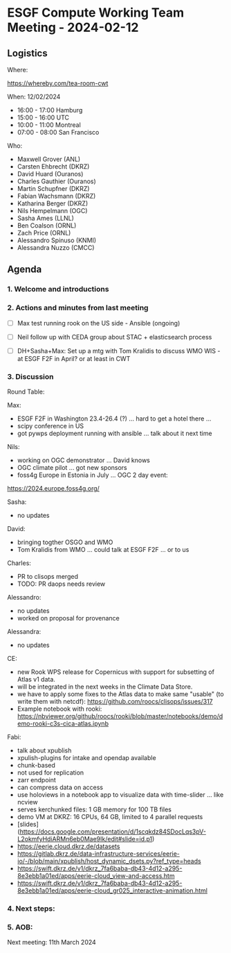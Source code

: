 # ESGF Compute Working Team Meeting - 2024-02-12


## Logistics

Where:

https://whereby.com/tea-room-cwt

When:  12/02/2024

* 16:00 - 17:00 Hamburg
* 15:00 - 16:00 UTC
* 10:00 - 11:00 Montreal
* 07:00 - 08:00 San Francisco

Who:

- Maxwell Grover (ANL)
- Carsten Ehbrecht (DKRZ)
- David Huard (Ouranos)
- Charles Gauthier (Ouranos)
- Martin Schupfner (DKRZ)
- Fabian Wachsmann (DKRZ)
- Katharina Berger (DKRZ)
- Nils Hempelmann (OGC)
- Sasha Ames (LLNL)
- Ben Coalson (ORNL)
- Zach Price (ORNL)
- Alessandro Spinuso (KNMI)
- Alessandra Nuzzo (CMCC)


## Agenda

### 1. Welcome and introductions

### 2. Actions and minutes from last meeting

- [ ] Max test running rook on the US side - Ansible (ongoing)
- [ ] Neil follow up with CEDA group about STAC + elasticsearch process
- [ ] DH+Sasha+Max: Set up a mtg with Tom Kralidis to discuss WMO WIS - at ESGF F2F in April? or at least in CWT


### 3. Discussion

Round Table:

Max: 

- ESGF F2F in Washington 23.4-26.4 (?) ... hard to get a hotel there ... 
- scipy conference in US
- got pywps deployment running with ansible ... talk about it next time


Nils:

- working on OGC demonstrator ... David knows
- OGC climate pilot ... got new sponsors
- foss4g Europe in Estonia in July ... OGC 2 day event: 

https://2024.europe.foss4g.org/


Sasha:

- no updates


David:

- bringing togther OSGO and WMO
- Tom Kralidis from WMO ... could talk at ESGF F2F ... or to us


Charles:

- PR to clisops merged
- TODO: PR daops needs review


Alessandro:

- no updates
- worked on proposal for provenance


Alessandra:

- no updates


CE:

- new Rook WPS release for Copernicus with support for subsetting of Atlas v1 data. 
- will be integrated in the next weeks in the Climate Data Store.
- we have to apply some fixes to the Atlas data to make same "usable" (to write them with netcdf):
https://github.com/roocs/clisops/issues/317
- Example notebook with rooki:
https://nbviewer.org/github/roocs/rooki/blob/master/notebooks/demo/demo-rooki-c3s-cica-atlas.ipynb 


Fabi:

- talk about xpublish
- xpulish-plugins for intake and opendap available
- chunk-based
- not used for replication
- zarr endpoint
- can compress data on access
- use holoviews in a notebook app to visualize data with time-slider ... like ncview
- serves kerchunked files: 1 GB memory for 100 TB files
- demo VM at DKRZ: 16 CPUs, 64 GB, limited to 4 parallel requests
- [slides] (https://docs.google.com/presentation/d/1scqkdz84SDocLqs3pV-L2okmfyHdiARMn6eb0Mae9Ik/edit#slide=id.p1)
- https://eerie.cloud.dkrz.de/datasets
- https://gitlab.dkrz.de/data-infrastructure-services/eerie-io/-/blob/main/xpublish/host_dynamic_dsets.py?ref_type=heads
- https://swift.dkrz.de/v1/dkrz_7fa6baba-db43-4d12-a295-8e3ebb1a01ed/apps/eerie-cloud_view-and-access.htm
- https://swift.dkrz.de/v1/dkrz_7fa6baba-db43-4d12-a295-8e3ebb1a01ed/apps/eerie-cloud_gr025_interactive-animation.html


### 4. Next steps:



### 5. AOB:

Next meeting: 11th March 2024




 
 
 
 
 
